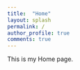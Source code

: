 ```yaml
---
title:  "Home"
layout: splash
permalink: /
author_profile: true
comments: true
---
```


This is my Home page.
